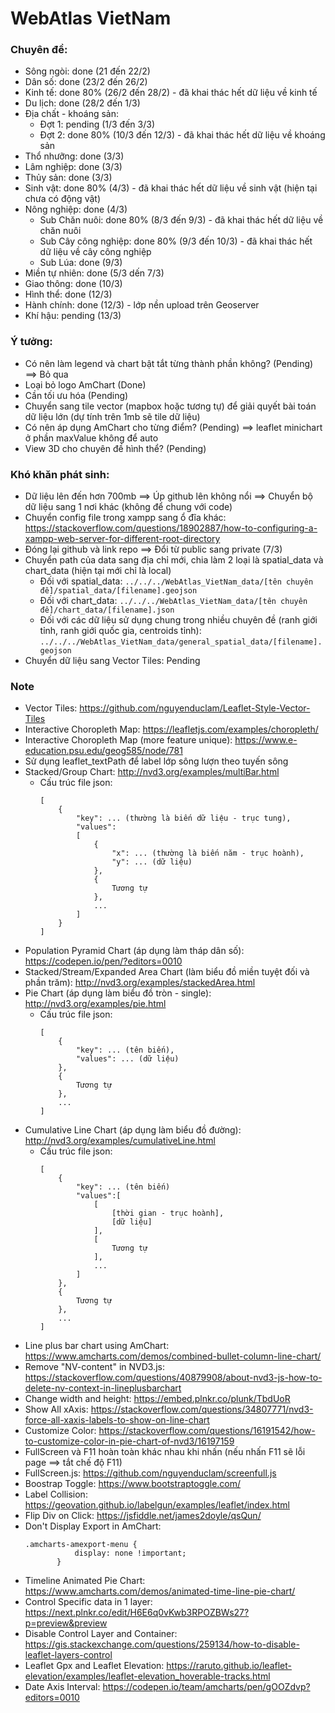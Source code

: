 # WebAtlas VietNam

### Chuyên đề:
 + Sông ngòi: done (21 đến 22/2)
 + Dân số: done (23/2 đến 26/2)
 + Kinh tế: done 80% (26/2 đến 28/2) - đã khai thác hết dữ liệu về kinh tế
 + Du lịch: done (28/2 đến 1/3)
 + Địa chất - khoáng sản: 
    + Đợt 1: pending (1/3 đến 3/3)
    + Đợt 2: done 80% (10/3 đến 12/3) - đã khai thác hết dữ liệu về khoáng sản
 + Thổ nhưỡng: done (3/3)
 + Lâm nghiệp: done (3/3)
 + Thủy sản: done (3/3)
 + Sinh vật: done 80% (4/3) - đã khai thác hết dữ liệu về sinh vật (hiện tại chưa có động vật)
 + Nông nghiệp: done (4/3)
    + Sub Chăn nuôi: done 80% (8/3 đến 9/3) - đã khai thác hết dữ liệu về chăn nuôi
    + Sub Cây công nghiệp: done 80% (9/3 đến 10/3) - đã khai thác hết dữ liệu về cây công nghiệp
    + Sub Lúa: done (9/3)
 + Miền tự nhiên: done (5/3 dến 7/3)
 + Giao thông: done (10/3)
 + Hình thể: done (12/3)
 + Hành chính: done (12/3) - lớp nền upload trên Geoserver
 + Khí hậu: pending (13/3)

### Ý tưởng:
 + Có nên làm legend và chart bật tắt từng thành phần không? (Pending) ==> Bỏ qua
 + Loại bỏ logo AmChart (Done)
 + Cần tối ưu hóa (Pending)
 + Chuyển sang tile vector (mapbox hoặc tương tự) để giải quyết bài toán dữ liệu lớn (dự tính trên 1mb sẽ tile dữ liệu)
 + Có nên áp dụng AmChart cho từng điểm? (Pending) ==> leaflet minichart ở phần maxValue không để auto
 + View 3D cho chuyên đề hình thể? (Pending)
 
### Khó khăn phát sinh:
 + Dữ liệu lên đến hơn 700mb ==> Úp github lên không nổi ==> Chuyển bộ dữ liệu sang 1 nơi khác (không để chung với code)
 + Chuyển config file trong xampp sang ổ đĩa khác: https://stackoverflow.com/questions/18902887/how-to-configuring-a-xampp-web-server-for-different-root-directory
 + Đóng lại github và link repo ==> Đổi từ public sang private (7/3)
 + Chuyển path của data sang địa chỉ mới, chia làm 2 loại là spatial_data và chart_data (hiện tại mới chỉ là local)
    + Đối với spatial_data: `../../../WebAtlas_VietNam_data/[tên chuyên đề]/spatial_data/[filename].geojson`
    + Đối với chart_data: `../../../WebAtlas_VietNam_data/[tên chuyên đề]/chart_data/[filename].json`
    + Đối với các dữ liệu sử dụng chung trong nhiều chuyên đề (ranh giới tỉnh, ranh giới quốc gia, centroids tỉnh):
    `../../../WebAtlas_VietNam_data/general_spatial_data/[filename].geojson`
 + Chuyển dữ liệu sang Vector Tiles: Pending

### Note
 + Vector Tiles: https://github.com/nguyenduclam/Leaflet-Style-Vector-Tiles
 + Interactive Choropleth Map: https://leafletjs.com/examples/choropleth/
 + Interactive Choropleth Map (more feature unique): https://www.e-education.psu.edu/geog585/node/781
 + Sử dụng leaflet_textPath để label lớp sông lượn theo tuyến sông
 + Stacked/Group Chart: http://nvd3.org/examples/multiBar.html
    + Cấu trúc file json:
        ```
        [
            {
                "key": ... (thường là biến dữ liệu - trục tung),
                "values": 
                [
                    {
                        "x": ... (thường là biến năm - trục hoành),
                        "y": ... (dữ liệu)
                    },
                    {
                        Tương tự
                    },
                    ...
                ]
            }
        ]
        ```
 + Population Pyramid Chart (áp dụng làm tháp dân số): https://codepen.io/pen/?editors=0010
 + Stacked/Stream/Expanded Area Chart (làm biểu đồ miền tuyệt đối và phần trăm): http://nvd3.org/examples/stackedArea.html
 + Pie Chart (áp dụng làm biểu đồ tròn - single): http://nvd3.org/examples/pie.html
    + Cấu trúc file json:
        ```
        [
            {
                "key": ... (tên biến),
                "values": ... (dữ liệu)
            },
            {
                Tương tự
            },
            ...
        ]
        ```
 + Cumulative Line Chart (áp dụng làm biểu đồ đường): http://nvd3.org/examples/cumulativeLine.html
    + Cấu trúc file json:
        ```
        [
            {
                "key": ... (tên biến)
                "values":[
                    [
                        [thời gian - trục hoành],
                        [dữ liệu]
                    ],
                    [
                        Tương tự
                    ],
                    ...
                ]
            },
            {
                Tương tự
            },
            ...
        ]
        ```
 + Line plus bar chart using AmChart: https://www.amcharts.com/demos/combined-bullet-column-line-chart/
 + Remove "NV-content" in NVD3.js: https://stackoverflow.com/questions/40879908/about-nvd3-js-how-to-delete-nv-context-in-lineplusbarchart
 + Change width and height: https://embed.plnkr.co/plunk/TbdUoR
 + Show All xAxis: https://stackoverflow.com/questions/34807771/nvd3-force-all-xaxis-labels-to-show-on-line-chart
 + Customize Color: https://stackoverflow.com/questions/16191542/how-to-customize-color-in-pie-chart-of-nvd3/16197159
 + FullScreen và F11 hoàn toàn khác nhau khi nhấn (nếu nhấn F11 sẽ lỗi page ==> tắt chế độ F11)
 + FullScreen.js: https://github.com/nguyenduclam/screenfull.js
 + Boostrap Toggle: https://www.bootstraptoggle.com/
 + Label Collision: https://geovation.github.io/labelgun/examples/leaflet/index.html
 + Flip Div on Click: https://jsfiddle.net/james2doyle/qsQun/
 + Don't Display Export in AmChart:
    ```
   .amcharts-amexport-menu {
               display: none !important;
           }
   ```
 + Timeline Animated Pie Chart: https://www.amcharts.com/demos/animated-time-line-pie-chart/
 + Control Specific data in 1 layer: https://next.plnkr.co/edit/H6E6q0vKwb3RPOZBWs27?p=preview&preview
 + Disable Control Layer and Container: https://gis.stackexchange.com/questions/259134/how-to-disable-leaflet-layers-control
 + Leaflet Gpx and Leaflet Elevation: https://raruto.github.io/leaflet-elevation/examples/leaflet-elevation_hoverable-tracks.html
 + Date Axis Interval: https://codepen.io/team/amcharts/pen/gOOZdvp?editors=0010
